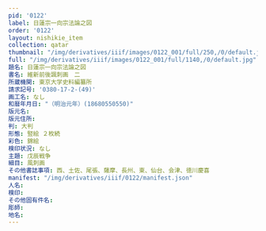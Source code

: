 ```yaml
---
pid: '0122'
label: 日蓮宗一向宗法論之図
order: '0122'
layout: nishikie_item
collection: qatar
thumbnail: "/img/derivatives/iiif/images/0122_001/full/250,/0/default.jpg"
full: "/img/derivatives/iiif/images/0122_001/full/1140,/0/default.jpg"
題名: 日蓮宗一向宗法論之図
書名: 維新前後諷刺画　二
所蔵機関: 東京大学史料編纂所
請求記号: '0380-17-2-(49)'
画工名: なし
和暦年月日: "（明治元年）(18680550550)"
版元名: 
版元住所: 
判: 大判
形態: 竪絵 ２枚続
彩色: 錦絵
検印状況: なし
主題: 戊辰戦争
細目: 風刺画
その他書誌事項: 西、土佐、尾張、薩摩、長州、東、仙台、会津、徳川慶喜
manifest: "/img/derivatives/iiif/0122/manifest.json"
人名: 
検印: 
その他固有件名: 
彫師: 
地名: 
---
```

